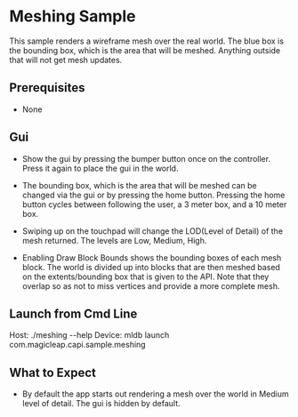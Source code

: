 # Meshing Sample

This sample renders a wireframe mesh over the real world.  The blue
box is the bounding box, which is the area that will be meshed.
Anything outside that will not get mesh updates.

## Prerequisites
  - None

## Gui
  - Show the gui by pressing the bumper button once on the
    controller.  Press it again to place the gui in the world.

  - The bounding box, which is the area that will be meshed can be
    changed via the gui or by pressing the home button.  Pressing the
    home button cycles between following the user, a 3 meter box, and
    a 10 meter box.

  - Swiping up on the touchpad will change the LOD(Level of Detail) of
    the mesh returned.  The levels are Low, Medium, High.

  - Enabling Draw Block Bounds shows the bounding boxes of each mesh
    block.  The world is divided up into blocks that are then meshed
    based on the extents/bounding box that is given to the API.  Note
    that they overlap so as not to miss vertices and provide a more
    complete mesh.

## Launch from Cmd Line

Host: ./meshing --help
Device: mldb launch com.magicleap.capi.sample.meshing

## What to Expect

 - By default the app starts out rendering a mesh over the world in
   Medium level of detail.  The gui is hidden by default.
